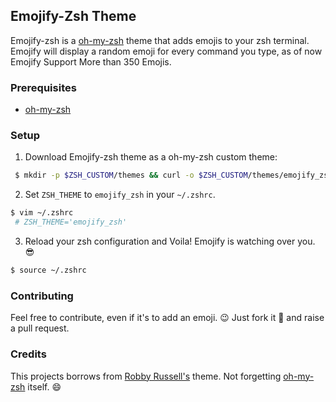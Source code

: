 
## Emojify-Zsh Theme

Emojify-zsh is a [oh-my-zsh](https://github.com/robbyrussell/oh-my-zsh) theme that adds emojis to your zsh terminal.
Emojify will display a random emoji for every command you type, as of now Emojify Support More than 350 Emojis.


### Prerequisites

* [oh-my-zsh](https://github.com/robbyrussell/oh-my-zsh)

### Setup

1. Download Emojify-zsh theme as a oh-my-zsh custom theme:

```bash
 $ mkdir -p $ZSH_CUSTOM/themes && curl -o $ZSH_CUSTOM/themes/emojify_zsh.zsh-theme https://raw.githubusercontent.com/akabiru/Emojify-zsh/develop/emojify_zsh.zsh-theme
```

2. Set `ZSH_THEME` to `emojify_zsh` in your `~/.zshrc`.

```bash
$ vim ~/.zshrc
 # ZSH_THEME='emojify_zsh'
```

3. Reload your zsh configuration and Voila! Emojify is watching over you. :sunglasses:

```bash
$ source ~/.zshrc
```

### Contributing

Feel free to contribute, even if it's to add an emoji. :wink: Just fork it :fork_and_knife: and raise a pull request.

### Credits

This projects borrows from [Robby Russell's](https://github.com/robbyrussell/oh-my-zsh/blob/master/themes/robbyrussell.zsh-theme) theme.
Not forgetting [oh-my-zsh](https://github.com/robbyrussell/oh-my-zsh) itself. :smile:
